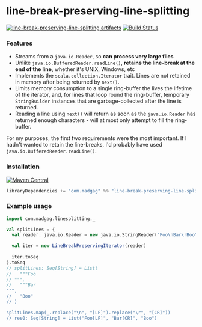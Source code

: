 # line-break-preserving-line-splitting

[![line-break-preserving-line-splitting artifacts](https://index.scala-lang.org/rtyley/line-break-preserving-line-splitting/line-break-preserving-line-splitting/latest-by-scala-version.svg)](https://index.scala-lang.org/rtyley/line-break-preserving-line-splitting/line-break-preserving-line-splitting/)
[![Build Status](https://travis-ci.com/rtyley/line-break-preserving-line-splitting.svg?branch=main)](https://travis-ci.com/rtyley/line-break-preserving-line-splitting)

### Features

* Streams from a `java.io.Reader`, so **can process very large files**
* Unlike `java.io.BufferedReader.readLine()`, **retains the line-break at the end of
  the line**, whether it's UNIX, Windows, etc
* Implements the `scala.collection.Iterator` trait. Lines are not retained in memory
  after being returned by `next()`.
* Limits memory consumption to a single ring-buffer the lives the lifetime of the
  iterator, and, for lines that loop round the ring-buffer, temporary `StringBuilder`
  instances that are garbage-collected after the line is returned.
* Reading a line using `next()` will return as soon as the `java.io.Reader` has
  returned enough characters - will at most only attempt to fill the ring-buffer.
  
For my purposes, the first two requirements were the most important. If I hadn't
wanted to retain the line-breaks, I'd probably have used
`java.io.BufferedReader.readLine()`.

### Installation

[![Maven Central](https://maven-badges.herokuapp.com/maven-central/com.madgag/line-break-preserving-line-splitting_2.13/badge.svg)](https://maven-badges.herokuapp.com/maven-central/com.madgag/line-break-preserving-line-splitting_2.13/)

```scala
libraryDependencies += "com.madgag" %% "line-break-preserving-line-splitting" % "[version]"
```

### Example usage

```scala
import com.madgag.linesplitting._

val splitLines = {
  val reader: java.io.Reader = new java.io.StringReader("Foo\nBar\rBoo")

  val iter = new LineBreakPreservingIterator(reader)
  
  iter.toSeq
}.toSeq
// splitLines: Seq[String] = List(
//   """Foo
// """,
//   """Bar
""",
//   "Boo"
// )

splitLines.map(_.replace("\n", "[LF]").replace("\r", "[CR]"))
// res0: Seq[String] = List("Foo[LF]", "Bar[CR]", "Boo")
```
